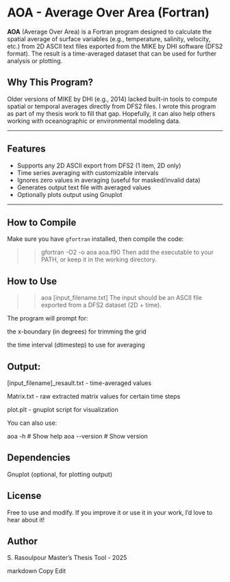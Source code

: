 # AOA - Average Over Area (Fortran)

**AOA** (Average Over Area) is a Fortran program designed to calculate the spatial average of surface variables (e.g., temperature, salinity, velocity, etc.) from 2D ASCII text files exported from the MIKE by DHI software (DFS2 format). The result is a time-averaged dataset that can be used for further analysis or plotting.

## Why This Program?

Older versions of MIKE by DHI (e.g., 2014) lacked built-in tools to compute spatial or temporal averages directly from DFS2 files. I wrote this program as part of my thesis work to fill that gap. Hopefully, it can also help others working with oceanographic or environmental modeling data.

---

## Features

- Supports any 2D ASCII export from DFS2 (1 item, 2D only)
- Time series averaging with customizable intervals
- Ignores zero values in averaging (useful for masked/invalid data)
- Generates output text file with averaged values
- Optionally plots output using Gnuplot

---

## How to Compile

Make sure you have `gfortran` installed, then compile the code:

>> gfortran -O2 -o aoa aoa.f90
Then add the executable to your PATH, or keep it in the working directory.

## How to Use

>> aoa [input_filename.txt]
The input should be an ASCII file exported from a DFS2 dataset (2D + time).

The program will prompt for:

the x-boundary (in degrees) for trimming the grid

the time interval (dtimestep) to use for averaging

## Output:

[input_filename]_resault.txt - time-averaged values

Matrix.txt - raw extracted matrix values for certain time steps

plot.plt - gnuplot script for visualization

You can also use:

aoa -h         # Show help
aoa --version  # Show version


## Dependencies
Gnuplot (optional, for plotting output)

## License
Free to use and modify. If you improve it or use it in your work, I’d love to hear about it!

## Author
S. Rasoulpour
Master’s Thesis Tool - 2025

markdown
Copy
Edit
